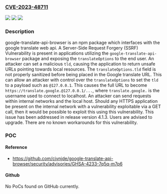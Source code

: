 ### [CVE-2023-48711](https://cve.mitre.org/cgi-bin/cvename.cgi?name=CVE-2023-48711)
![](https://img.shields.io/static/v1?label=Product&message=google-translate-api-browser&color=blue)
![](https://img.shields.io/static/v1?label=Version&message=%3D%20%3C%204.1.3%20&color=brighgreen)
![](https://img.shields.io/static/v1?label=Vulnerability&message=CWE-918%3A%20Server-Side%20Request%20Forgery%20(SSRF)&color=brighgreen)

### Description

google-translate-api-browser is an npm package which interfaces with the google translate web api. A Server-Side Request Forgery (SSRF) Vulnerability is present in applications utilizing the `google-translate-api-browser` package and exposing the `translateOptions` to the end user. An attacker can set a malicious `tld`, causing the application to return unsafe URLs pointing towards local resources. The `translateOptions.tld` field is not properly sanitized before being placed in the Google translate URL. This can allow an attacker with control over the `translateOptions` to set the `tld` to a payload such as `@127.0.0.1`. This causes the full URL to become `https://translate.google.@127.0.0.1/...`, where `translate.google.` is the username used to connect to localhost. An attacker can send requests within internal networks and the local host. Should any HTTPS application be present on the internal network with a vulnerability exploitable via a GET call, then it would be possible to exploit this using this vulnerability. This issue has been addressed in release version 4.1.3. Users are advised to upgrade. There are no known workarounds for this vulnerability.

### POC

#### Reference
- https://github.com/cjvnjde/google-translate-api-browser/security/advisories/GHSA-4233-7q5q-m7p6

#### Github
No PoCs found on GitHub currently.

